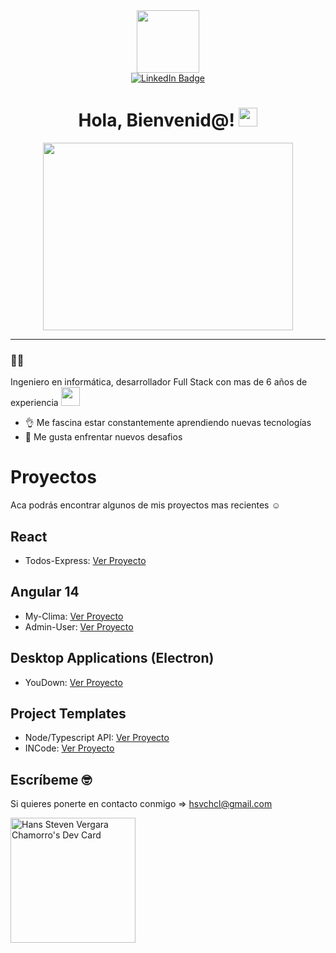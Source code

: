 <div id="header" align="center">
  <img src="https://media.giphy.com/media/M9gbBd9nbDrOTu1Mqx/giphy.gif" width="100"/>
  <div id="badges">
  <a href="https://www.linkedin.com/in/hansvergaracl/">
    <img src="https://img.shields.io/badge/LinkedIn-blue?style=for-the-badge&logo=linkedin&logoColor=white" alt="LinkedIn Badge"/>
  </a>
    <br />
    <img src="https://komarev.com/ghpvc/?username=hsvchcl&style=flat-square&color=blue" alt=""/>
  </div>
  
  <h1>
  Hola, Bienvenid@!
  <img src="https://media.giphy.com/media/hvRJCLFzcasrR4ia7z/giphy.gif" width="30"/>
</h1>
  
  <div align="center">
  <img src="https://media.giphy.com/media/dWesBcTLavkZuG35MI/giphy.gif" width="400" height="300"/>
</div>
</div>

---

### 👨‍💻
Ingeniero en informática, desarrollador Full Stack con mas de 6 años de experiencia <img src="https://media.giphy.com/media/WUlplcMpOCEmTGBtBW/giphy.gif" width="30">

- 👌 Me fascina estar constantemente aprendiendo nuevas tecnologías
- 🚀 Me gusta enfrentar nuevos desafios

# Proyectos
Aca podrás encontrar algunos de mis proyectos mas recientes ☺️

## React
- Todos-Express: [Ver Proyecto](https://github.com/hsvchcl/react-my-todos)


## Angular 14
- My-Clima: [Ver Proyecto](https://github.com/hsvchcl/my-clima)
- Admin-User: [Ver Proyecto](https://github.com/hsvchcl/admin-user)


## Desktop Applications (Electron)
- YouDown: [Ver Proyecto](https://github.com/hsvchcl/react-youdown-desktop-app)


## Project Templates 
- Node/Typescript API: [Ver Proyecto](https://github.com/hsvchcl/node-typescript-api-template)
- INCode: [Ver Proyecto](https://github.com/hsvchcl/react-vite-electron-template) 

## Escríbeme 🤓
Si quieres ponerte en contacto conmigo => hsvchcl@gmail.com

<a href="https://app.daily.dev/h4nscl"><img src="https://api.daily.dev/devcards/2c1fdba46d924c468cc6225d2a2e8957.png?r=q4c" width="200" alt="Hans Steven Vergara Chamorro's Dev Card"/></a>

